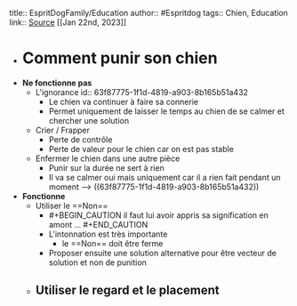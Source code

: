 title:: EspritDogFamily/Education
author:: #Espritdog 
tags:: Chien, Education
link:: [Source](https://www.espritdog.com/chapitres/chapitre-1-education/)
[[Jan 22nd, 2023]]

- # Comment punir son chien
- **Ne fonctionne pas**
	- L'ignorance
	  id:: 63f87775-1f1d-4819-a903-8b165b51a432
		- Le chien va continuer à faire sa connerie
		- Permet uniquement de laisser le temps au chien de se calmer et chercher une solution
	- Crier / Frapper
		- Perte de contrôle
		- Perte de valeur pour le chien car on est pas stable
	- Enfermer le chien dans une autre pièce
		- Punir sur la durée ne sert à rien
		- Il va se calmer oui mais uniquement car il a rien fait pendant un moment --> ((63f87775-1f1d-4819-a903-8b165b51a432))
- **Fonctionne**
	- Utiliser le ==Non==
		- #+BEGIN_CAUTION
		   il faut lui avoir appris sa signification en amont ...
		  #+END_CAUTION
		- L'intonnation est très importante
			- le ==Non== doit être ferme
		- Proposer ensuite une solution alternative pour être vecteur de solution et non de punition
	- Utiliser le regard et le placement
		-